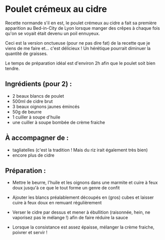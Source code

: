 Poulet crémeux au cidre
=======================

Recette normande s'il en est, le poulet crémeux au cidre a fait sa
première apparition au Bed-in-City de Lyon lorsque manger des crêpes
à chaque fois qu'on se voyait était devenu un poil ennuyeux.

Ceci est la version onctueuse (pour ne pas dire fat) de la recette
que je viens de me faire et... c'est délicieux ! Un hérétique pourrait
diminuer la quantité de graisses.

Le temps de préparation idéal est d'environ 2h afin que le poulet
soit bien tendre.

Ingrédients (pour 2) :
---------------------

- 2 beaux blancs de poulet
- 500ml de cidre brut
- 3 beaux oignons jaunes émincés
- 50g de beurre
- 1 cuiller à soupe d'huile
- une cuiller à soupe bombée de crème fraiche

À accompagner de :
------------------

- tagliatelles (c'est la tradition ! Mais du riz irait également très bien)
- encore plus de cidre

Préparation :
-----------

- Mettre le beurre, l'huile et les oignons dans une marmite et
cuire à feux doux jusqu'à ce que le tout forme un genre de confit

- Ajouter les blancs préalablement découpés en (gros) cubes et
laisser cuire à feux doux en remuant régulièrement

- Verser le cidre par dessus et mener à ébullition (raisonnée,
hein, ne vaporisez pas le mélange !) afin de faire réduire la sauce

- Lorsque la consistance est assez épaisse, mélanger la crème fraiche,
poivrer et servir !

